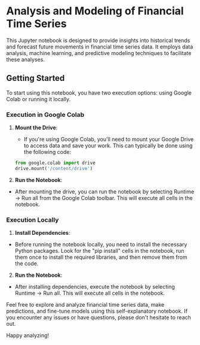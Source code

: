 # Analysis and Modeling of Financial Time Series

This Jupyter notebook is designed to provide insights into historical trends and forecast future movements in financial time series data. It employs data analysis, machine learning, and predictive modeling techniques to facilitate these analyses.

## Getting Started

To start using this notebook, you have two execution options: using Google Colab or running it locally.

### Execution in Google Colab

1. **Mount the Drive**:
   - If you're using Google Colab, you'll need to mount your Google Drive to access data and save your work. This can typically be done using the following code:

   ```python
   from google.colab import drive
   drive.mount('/content/drive')

2. **Run the Notebook**:
- After mounting the drive, you can run the notebook by selecting Runtime -> Run all from the Google Colab toolbar. This will execute all cells in the notebook.

### Execution Locally 

1. **Install Dependencies**:

- Before running the notebook locally, you need to install the necessary Python packages. Look for the "pip install" cells in the notebook, run them once to install the required libraries, and then remove them from the code.

2. **Run the Notebook**:

- After installing dependencies, execute the notebook by selecting Runtime -> Run all. This will execute all cells in the notebook.

Feel free to explore and analyze financial time series data, make predictions, and fine-tune models using this self-explanatory notebook. If you encounter any issues or have questions, please don't hesitate to reach out.

Happy analyzing!
